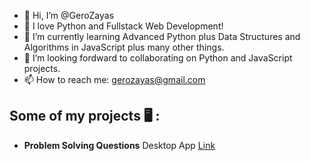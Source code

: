 - 👋 Hi, I’m @GeroZayas
- 👀 I love Python and Fullstack Web Development!
- 🌱 I’m currently learning Advanced Python plus Data Structures and Algorithms in JavaScript plus many other things.
- 💞️ I’m looking fordward to collaborating on Python and JavaScript projects.
- 📫 How to reach me: gerozayas@gmail.com

## Some of my projects 🖥️ :
- **Problem Solving Questions** Desktop App [Link](https://github.com/GeroZayas/Problem-Solving-Questions-GUI)

<!---
GeroZayas/GeroZayas is a ✨ special ✨ repository because its `README.md` (this file) appears on your GitHub profile.
You can click the Preview link to take a look at your changes.
--->
